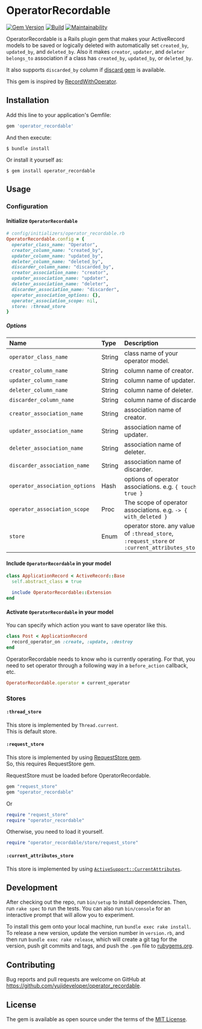 # OperatorRecordable

[![Gem Version](https://badge.fury.io/rb/operator_recordable.svg)](https://badge.fury.io/rb/operator_recordable)
[![Build](https://github.com/yujideveloper/operator_recordable/workflows/Build/badge.svg)](https://github.com/yujideveloper/operator_recordable/actions?query=workflow%3ABuild)
[![Maintainability](https://api.codeclimate.com/v1/badges/aaa0fcd567da9232a847/maintainability)](https://codeclimate.com/github/yujideveloper/operator_recordable/maintainability)

OperatorRecordable is a Rails plugin gem that makes your ActiveRecord models to be saved or logically deleted with automatically set `created_by`, `updated_by`, and `deleted_by`.
Also it makes `creator`, `updater`, and `deleter` `belongs_to` association if a class has `created_by`, `updated_by`, or `deleted_by`.

It also supports `discarded_by` column if [discard gem](https://github.com/jhawthorn/discard) is available.

This gem is inspired by [RecordWithOperator](https://github.com/nay/record_with_operator).

## Installation

Add this line to your application's Gemfile:

```ruby
gem 'operator_recordable'
```

And then execute:

    $ bundle install

Or install it yourself as:

    $ gem install operator_recordable

## Usage

### Configuration

#### Initialize `OperatorRecordable`

``` ruby
# config/initializers/operator_recordable.rb
OperatorRecordable.config = {
  operator_class_name: "Operator",
  creator_column_name: "created_by",
  updater_column_name: "updated_by",
  deleter_column_name: "deleted_by",
  discarder_column_name: "discarded_by",
  creator_association_name: "creator",
  updater_association_name: "updater",
  deleter_association_name: "deleter",
  discarder_association_name: "discarder",
  operator_association_options: {},
  operator_association_scope: nil,
  store: :thread_store
}
```

##### Options

| Name | Type | Description | Default |
|:-----|:-----|:------------|:--------|
| `operator_class_name` | String | class name of your operator model. | `"Operator"` |
| `creator_column_name` | String | column name of creator. | `"created_by"` |
| `updater_column_name` | String | column name of updater. | `"updated_by"` |
| `deleter_column_name` | String | column name of deleter. | `"deleted_by"` |
| `discarder_column_name` | String | column name of discarder. | `"discarded_by"` |
| `creator_association_name` | String | association name of creator. | `"creator"` |
| `updater_association_name` | String | association name of updater. | `"updater"` |
| `deleter_association_name` | String | association name of deleter. | `"deleter"` |
| `discarder_association_name` | String | association name of discarder. | `"discarder"` |
| `operator_association_options` | Hash | options of operator associations. e.g. `{ touch: true }` | `{}` |
| `operator_association_scope` | Proc | The scope of operator associations. e.g. `-> { with_deleted }`  | `nil` |
| `store` | Enum | operator store. any value of `:thread_store`, `:request_store` or `:current_attributes_store` | `:thread_store` |

#### Include `OperatorRecordable` in your model

``` ruby
class ApplicationRecord < ActiveRecord::Base
  self.abstract_class = true

  include OperatorRecordable::Extension
end
```

#### Activate `OperatorRecordable` in your model

You can specify which action you want to save operator like this.
``` ruby
class Post < ApplicationRecord
  record_operator_on :create, :update, :destroy
end
```

OperatorRecordable needs to know who is currently operating. For that, you need to set operator through a following way in a `before_action` callback, etc.
``` ruby
OperatorRecordable.operator = current_operator
```

### Stores

#### `:thread_store`

This store is implemented by `Thread.current`.  
This is default store.


#### `:request_store`

This store is implemented by using [RequestStore gem](https://github.com/steveklabnik/request_store).  
So, this requires RequestStore gem.

RequestStore must be loaded before OperatorRecordable.

``` ruby
gem "request_store"
gem "operator_recordable"
```
Or

``` ruby
require "request_store"
require "operator_recordable"
```

Otherwise, you need to load it yourself.
``` ruby
require "operator_recordable/store/request_store"
```

#### `:current_attributes_store`

This store is implemented by using [`ActiveSupport::CurrentAttributes`](https://api.rubyonrails.org/v5.2.0/classes/ActiveSupport/CurrentAttributes.html).


## Development

After checking out the repo, run `bin/setup` to install dependencies. Then, run `rake spec` to run the tests. You can also run `bin/console` for an interactive prompt that will allow you to experiment.

To install this gem onto your local machine, run `bundle exec rake install`. To release a new version, update the version number in `version.rb`, and then run `bundle exec rake release`, which will create a git tag for the version, push git commits and tags, and push the `.gem` file to [rubygems.org](https://rubygems.org).

## Contributing

Bug reports and pull requests are welcome on GitHub at https://github.com/yujideveloper/operator_recordable.

## License

The gem is available as open source under the terms of the [MIT License](https://opensource.org/licenses/MIT).
